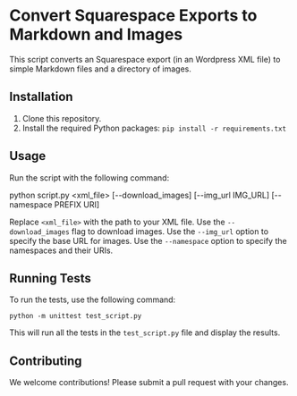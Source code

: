 # Convert Squarespace Exports to Markdown and Images

This script converts an Squarespace export (in an Wordpress XML file) to simple Markdown files and a directory of images.

## Installation

1. Clone this repository.
2. Install the required Python packages: `pip install -r requirements.txt`

## Usage

Run the script with the following command:

python script.py <xml_file> [--download_images] [--img_url IMG_URL] [--namespace PREFIX URI]

Replace `<xml_file>` with the path to your XML file. Use the `--download_images` flag to download images. Use the `--img_url` option to specify the base URL for images. Use the `--namespace` option to specify the namespaces and their URIs.

## Running Tests

To run the tests, use the following command:

`python -m unittest test_script.py`

This will run all the tests in the `test_script.py` file and display the results.

## Contributing

We welcome contributions! Please submit a pull request with your changes.
